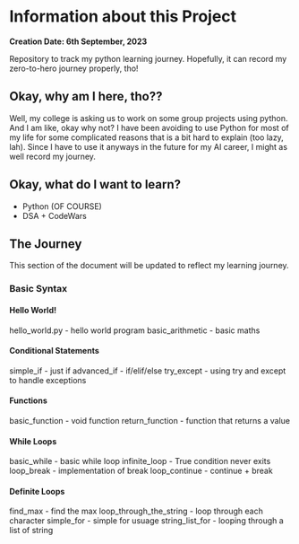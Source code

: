 # Information about this Project

**Creation Date: 6th September, 2023**

Repository to track my python learning journey. Hopefully, it can record my zero-to-hero journey properly, tho!

## Okay, why am I here, tho??

Well, my college is asking us to work on some group projects using python. And I am like, okay why not? I have been avoiding to use Python for most of my life for some complicated reasons that is a bit hard to explain (too lazy, lah). Since I have to use it anyways in the future for my AI career, I might as well record my journey.

## Okay, what do I want to learn?

- Python (OF COURSE)
- DSA + CodeWars

## The Journey

This section of the document will be updated to reflect my learning journey.

### Basic Syntax
#### Hello World!
hello_world.py - hello world program
basic_arithmetic - basic maths
#### Conditional Statements
simple_if - just if
advanced_if - if/elif/else
try_except - using try and except to handle exceptions
#### Functions
basic_function - void function
return_function - function that returns a value
#### While Loops
basic_while - basic while loop
infinite_loop - True condition never exits
loop_break - implementation of break
loop_continue - continue + break
#### Definite Loops
find_max - find the max
loop_through_the_string - loop through each character
simple_for - simple for usuage
string_list_for - looping through a list of string